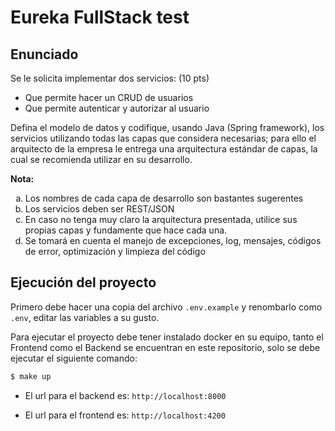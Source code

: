 # Eureka FullStack test
## Enunciado
Se le solicita implementar dos servicios: (10 pts)
* Que permite hacer un CRUD de usuarios
* Que permite autenticar y autorizar al usuario

Defina el modelo de datos y codifique, usando Java (Spring framework), los servicios utilizando todas las capas que considera necesarias; para ello el arquitecto de la empresa le entrega una arquitectura estándar de capas, la cual se recomienda utilizar en su desarrollo.

**Nota:**

<ol type="a">
  <li>Los nombres de cada capa de desarrollo son bastantes sugerentes</li>
  <li>Los servicios deben ser REST/JSON</li>
  <li>En caso no tenga muy claro la arquitectura presentada, utilice sus propias capas y fundamente que hace cada una.</li>
  <li>Se tomará en cuenta el manejo de excepciones, log, mensajes, códigos de error, optimización y limpieza del código</li>
</ol>

## Ejecución del proyecto
Primero debe hacer una copia del archivo `.env.example` y renombarlo como `.env`, editar las variables a su gusto.

Para ejecutar el proyecto debe tener instalado docker en su equipo, tanto el Frontend como el Backend se encuentran en este repositorio, solo se debe ejecutar el siguiente comando:

```bash
$ make up
```

- El url para el backend es: `http://localhost:8000`

- El url para el frontend es: `http://localhost:4200`
